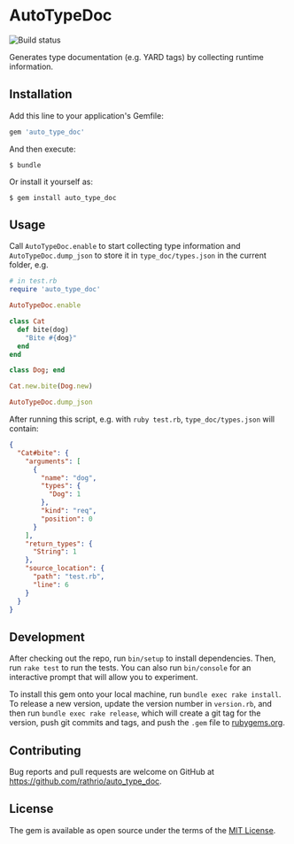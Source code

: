 # AutoTypeDoc

![Build status](https://travis-ci.org/rathrio/auto_type_doc.svg?branch=master)

Generates type documentation (e.g. YARD tags) by collecting runtime information.

## Installation

Add this line to your application's Gemfile:

```ruby
gem 'auto_type_doc'
```

And then execute:

    $ bundle

Or install it yourself as:

    $ gem install auto_type_doc

## Usage

Call `AutoTypeDoc.enable` to start collecting type information and
`AutoTypeDoc.dump_json` to store it in `type_doc/types.json` in the current
folder, e.g.

```ruby
# in test.rb
require 'auto_type_doc'

AutoTypeDoc.enable

class Cat
  def bite(dog)
    "Bite #{dog}"
  end
end

class Dog; end

Cat.new.bite(Dog.new)

AutoTypeDoc.dump_json
```

After running this script, e.g. with `ruby test.rb`, `type_doc/types.json` will
contain:

```json
{
  "Cat#bite": {
    "arguments": [
      {
        "name": "dog",
        "types": {
          "Dog": 1
        },
        "kind": "req",
        "position": 0
      }
    ],
    "return_types": {
      "String": 1
    },
    "source_location": {
      "path": "test.rb",
      "line": 6
    }
  }
}
```

## Development

After checking out the repo, run `bin/setup` to install dependencies. Then, run `rake test` to run the tests. You can also run `bin/console` for an interactive prompt that will allow you to experiment.

To install this gem onto your local machine, run `bundle exec rake install`. To release a new version, update the version number in `version.rb`, and then run `bundle exec rake release`, which will create a git tag for the version, push git commits and tags, and push the `.gem` file to [rubygems.org](https://rubygems.org).

## Contributing

Bug reports and pull requests are welcome on GitHub at https://github.com/rathrio/auto_type_doc.

## License

The gem is available as open source under the terms of the [MIT License](https://opensource.org/licenses/MIT).
